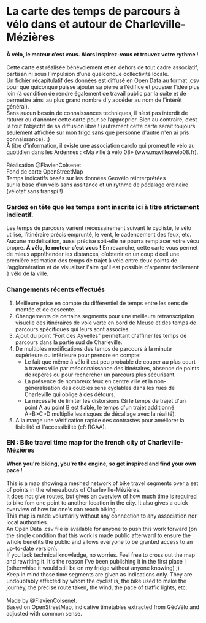 <h1>La carte des temps de parcours à vélo
dans et autour de Charleville-Mézières</h1>
<strong>À vélo, le moteur c’est vous. Alors inspirez-vous et trouvez votre rythme !</strong></br>
</br>
Cette carte est réalisée bénévolement et en dehors de tout cadre associatif, partisan ni sous l’impulsion d’une
quelconque collectivité locale.</br>
Un fichier récapitulatif des données est diffusé en Open Data au format .csv pour que quiconque puisse ajouter sa pierre à l’édifice et pousser
l’idée plus loin (à condition de rendre également ce travail public par la suite et de permettre ainsi au plus grand nombre d'y accéder au nom de l'intérêt général).</br>
Sans aucun besoin de connaissances techniques, il n’est pas interdit de raturer ou d’annoter cette carte pour se l’approprier. Bien au contraire, c’est là tout l’objectif de sa diffusion libre ! (autrement cette carte serait toujours seulement affichée sur mon frigo sans que personne d'autre n'en ai pris connaissance). ;)</br>
À titre d’information, il existe une association carolo qui promeut le vélo au quotidien dans les Ardennes :
«Ma ville à vélo 08» (www.mavilleavelo08.fr).</br>
</br>
Réalisation @FlavienColsenet</br>
Fond de carte OpenStreetMap</br>
Temps indicatifs basés sur les données Geovélo réinterprétées</br>
sur la base d'un vélo sans assitance et un rythme de pédalage ordinaire (vélotaf sans transpi !)</br>
<h3>Gardez en tête que les temps sont inscrits ici à titre strictement indicatif.</H3>
Les temps de parcours varient nécessairement suivant le cycliste, le vélo utilisé, l’itinéraire précis emprunté, le vent, le cadencement des feux, etc.
Aucune modélisation, aussi précise soit-elle ne pourra remplacer votre vécu propre.
<strong>À vélo, le moteur c’est vous !</strong>
En revanche, cette carte vous permet de mieux appréhender les distances, d’obtenir en un coup d’oeil une première estimation des temps de trajet à vélo entre deux
points de l’agglomération et de visualiser l'aire qu'il est possible d'arpenter facilement à vélo de la ville.
<h3>Changements récents effectués</h3>
<ol>
<li>Meilleure prise en compte du différentiel de temps entre les sens de montée et de descente.</li>
<li>Changements de certains segments pour une meilleure retranscription visuelle des itinéraires de voie verte en bord de Meuse et des temps de parcours spécifiques qui leurs sont associés.</li>
<li>Ajout du point "Fort des Ayvelles" permettant d'affiner les temps de parcours dans la partie sud de Charleville.</li>
<li>De multiples modifications des temps de parcours à la minute supérieure ou inférieure pour prendre en compte:<ul>
<li>Le fait que même à vélo il est peu probable de couper au plus court à travers ville par méconnaissance des itinéraires, absence de points de repères ou pour rechercher un parcours plus sécurisant.</li>
<li>La présence de nombreux feux en centre ville et la non-généralisation des doubles sens cyclables dans les rues de Charleville qui oblige à des détours.</li>
<li>La nécessité de limiter les distorsions (Si le temps de trajet d'un point A au point B est fiable, le temps d'un trajet additionné A>B>C>D multiplie les risques de décallage avec la réalité).</li></ul></li>
<li>A la marge une vérification rapide des contrastes pour améliorer la lisibilité et l'accessibilité (cf: RGAA).</li>
</ol>
<h3>EN : Bike travel time map for the french city of Charleville-Mézières</h3>
<strong>When you're biking, you're the engine, so get inspired and find your own pace !</strong></br>
</br>
This is a map showing a meshed network of bike travel segments over a set of points in the whereabouts of Charleville-Mézières.</br>
It does not give routes, but gives an overview of how much time is required to bike fom one point to another location in the city. It also gives a quick overview of how far one's can reach biking.</br>
This map is made voluntarily without any connection to any association nor local authorities.</br>
An Open Data .csv file is available for anyone to push this work forward (on the single condition that this work is made public afterward to ensure the whole benefits the public and allows everyone to be granted access to an up-to-date version).</br>
If you lack technical knowledge, no worries. Feel free to cross out the map and rewriting it. It's the reason I've been publishing it in the first place ! (otherwhise it would still be on my fridge without anyone knowing) ;)</br>
Keep in mind those time segments are given as indications only.
They are undoubtably affected by whom the cyclist is, the bike used to make the journey, the precise route taken, the wind, the pace of traffic lights, etc.</br> 
</br>
Made by @FlavienColsenet.</br>
Based on OpenStreetMap, indicative timetables extracted from GéoVélo and adjusted with common sense.</br>


